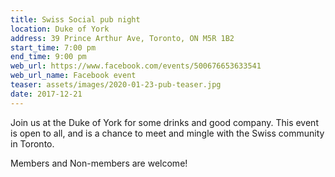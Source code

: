 ```yaml
---
title: Swiss Social pub night
location: Duke of York
address: 39 Prince Arthur Ave, Toronto, ON M5R 1B2
start_time: 7:00 pm
end_time: 9:00 pm
web_url: https://www.facebook.com/events/500676653633541
web_url_name: Facebook event
teaser: assets/images/2020-01-23-pub-teaser.jpg
date: 2017-12-21
---
```


Join us at the Duke of York for some drinks and good company. This event is
open to all, and is a chance to meet and mingle with the Swiss community in
Toronto.

Members and Non-members are welcome!
